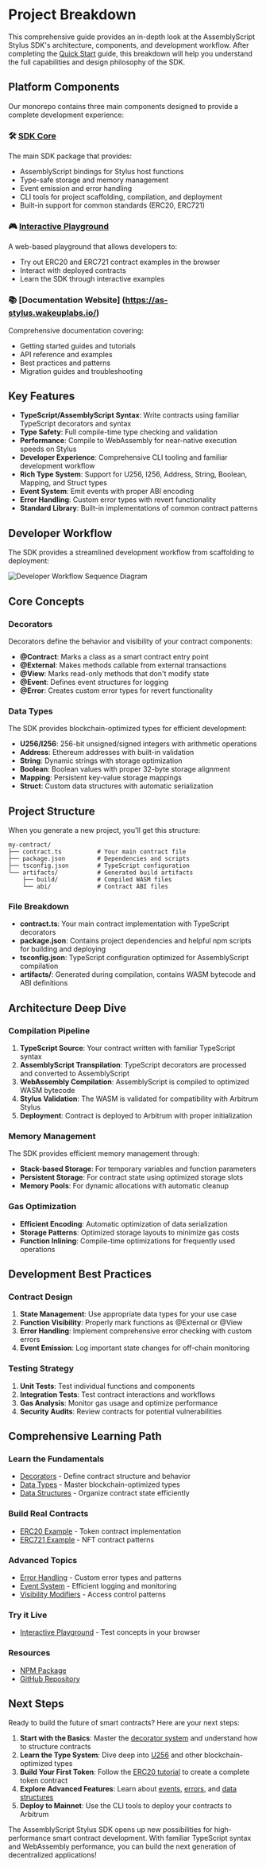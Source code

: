 # Project Breakdown

This comprehensive guide provides an in-depth look at the AssemblyScript Stylus SDK's architecture, components, and development workflow. After completing the [Quick Start](quick-start) guide, this breakdown will help you understand the full capabilities and design philosophy of the SDK.

## Platform Components

Our monorepo contains three main components designed to provide a complete development experience:

### 🛠️ [SDK Core](https://www.npmjs.com/package/@wakeuplabs/as-stylus)
The main SDK package that provides:
- AssemblyScript bindings for Stylus host functions
- Type-safe storage and memory management
- Event emission and error handling
- CLI tools for project scaffolding, compilation, and deployment
- Built-in support for common standards (ERC20, ERC721)

### 🎮 [Interactive Playground](https://as-stylus-playground.wakeuplabs.link/)
A web-based playground that allows developers to:
- Try out ERC20 and ERC721 contract examples in the browser
- Interact with deployed contracts
- Learn the SDK through interactive examples

### 📚 [Documentation Website] (https://as-stylus.wakeuplabs.io/)
Comprehensive documentation covering:
- Getting started guides and tutorials
- API reference and examples
- Best practices and patterns
- Migration guides and troubleshooting

## Key Features

- **TypeScript/AssemblyScript Syntax**: Write contracts using familiar TypeScript decorators and syntax
- **Type Safety**: Full compile-time type checking and validation
- **Performance**: Compile to WebAssembly for near-native execution speeds on Stylus
- **Developer Experience**: Comprehensive CLI tooling and familiar development workflow
- **Rich Type System**: Support for U256, I256, Address, String, Boolean, Mapping, and Struct types
- **Event System**: Emit events with proper ABI encoding
- **Error Handling**: Custom error types with revert functionality
- **Standard Library**: Built-in implementations of common contract patterns

## Developer Workflow

The SDK provides a streamlined development workflow from scaffolding to deployment:

![Developer Workflow Sequence Diagram](../../static/img/sequence-diagram.png)

## Core Concepts

### Decorators

Decorators define the behavior and visibility of your contract components:

- **@Contract**: Marks a class as a smart contract entry point
- **@External**: Makes methods callable from external transactions
- **@View**: Marks read-only methods that don't modify state
- **@Event**: Defines event structures for logging
- **@Error**: Creates custom error types for revert functionality

### Data Types

The SDK provides blockchain-optimized types for efficient development:

- **U256/I256**: 256-bit unsigned/signed integers with arithmetic operations
- **Address**: Ethereum addresses with built-in validation
- **String**: Dynamic strings with storage optimization
- **Boolean**: Boolean values with proper 32-byte storage alignment
- **Mapping**: Persistent key-value storage mappings
- **Struct**: Custom data structures with automatic serialization

## Project Structure

When you generate a new project, you'll get this structure:

```
my-contract/
├── contract.ts          # Your main contract file
├── package.json         # Dependencies and scripts
├── tsconfig.json        # TypeScript configuration
└── artifacts/           # Generated build artifacts
    ├── build/           # Compiled WASM files
    └── abi/             # Contract ABI files
```

### File Breakdown

- **contract.ts**: Your main contract implementation with TypeScript decorators
- **package.json**: Contains project dependencies and helpful npm scripts for building and deploying
- **tsconfig.json**: TypeScript configuration optimized for AssemblyScript compilation
- **artifacts/**: Generated during compilation, contains WASM bytecode and ABI definitions

## Architecture Deep Dive

### Compilation Pipeline

1. **TypeScript Source**: Your contract written with familiar TypeScript syntax
2. **AssemblyScript Transpilation**: TypeScript decorators are processed and converted to AssemblyScript
3. **WebAssembly Compilation**: AssemblyScript is compiled to optimized WASM bytecode
4. **Stylus Validation**: The WASM is validated for compatibility with Arbitrum Stylus
5. **Deployment**: Contract is deployed to Arbitrum with proper initialization

### Memory Management

The SDK provides efficient memory management through:
- **Stack-based Storage**: For temporary variables and function parameters
- **Persistent Storage**: For contract state using optimized storage slots
- **Memory Pools**: For dynamic allocations with automatic cleanup

### Gas Optimization

- **Efficient Encoding**: Automatic optimization of data serialization
- **Storage Patterns**: Optimized storage layouts to minimize gas costs
- **Function Inlining**: Compile-time optimizations for frequently used operations

## Development Best Practices

### Contract Design

1. **State Management**: Use appropriate data types for your use case
2. **Function Visibility**: Properly mark functions as @External or @View
3. **Error Handling**: Implement comprehensive error checking with custom errors
4. **Event Emission**: Log important state changes for off-chain monitoring

### Testing Strategy

1. **Unit Tests**: Test individual functions and components
2. **Integration Tests**: Test contract interactions and workflows
3. **Gas Analysis**: Monitor gas usage and optimize performance
4. **Security Audits**: Review contracts for potential vulnerabilities

## Comprehensive Learning Path

### Learn the Fundamentals
- [Decorators](../decorators/contract) - Define contract structure and behavior
- [Data Types](../types/u256) - Master blockchain-optimized types
- [Data Structures](../structures/mapping) - Organize contract state efficiently

### Build Real Contracts
- [ERC20 Example](../examples/erc20) - Token contract implementation
- [ERC721 Example](../examples/erc721) - NFT contract patterns

### Advanced Topics
- [Error Handling](../decorators/error) - Custom error types and patterns
- [Event System](../decorators/event) - Efficient logging and monitoring
- [Visibility Modifiers](../decorators/visibility) - Access control patterns

### Try it Live
- [Interactive Playground](https://as-stylus-playground.wakeuplabs.link/) - Test concepts in your browser

### Resources
- [NPM Package](https://www.npmjs.com/package/@wakeuplabs/as-stylus)
- [GitHub Repository](https://github.com/your-org/assembly-script-stylus-sdk)

## Next Steps

Ready to build the future of smart contracts? Here are your next steps:

1. **Start with the Basics**: Master the [decorator system](../decorators/contract) and understand how to structure contracts
2. **Learn the Type System**: Dive deep into [U256](../types/u256) and other blockchain-optimized types
3. **Build Your First Token**: Follow the [ERC20 tutorial](../examples/erc20) to create a complete token contract
4. **Explore Advanced Features**: Learn about [events](../decorators/event), [errors](../decorators/error), and [data structures](../structures/mapping)
5. **Deploy to Mainnet**: Use the CLI tools to deploy your contracts to Arbitrum

The AssemblyScript Stylus SDK opens up new possibilities for high-performance smart contract development. With familiar TypeScript syntax and WebAssembly performance, you can build the next generation of decentralized applications! 
